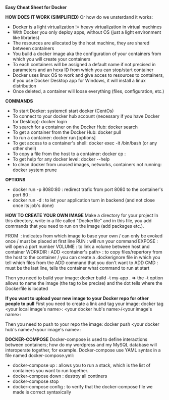 **Easy Cheat Sheet for Docker**

**HOW DOES IT WORK (SIMPLIFIED)**
Or how do we unsterdand it works:
- Docker is a light virtualization != heavy virtualization in virtual machines
- With Docker you only deploy apps, without OS (just a light environment like libraries)
- The resources are allocated by the host machine, they are shared between containers
- You build a docker image aka the configuration of your containers from which you will create your containers
- To each containers will be assigned a default name if not precised in parameters and an hexa ID from which you can stop/start container
- Docker uses linux OS to work and give acces to resources to containers, if you use Docker Desktop app for Windows, it will install a linux distribution
- Once deleted, a container will loose everything (files, configuration, etc.)

**COMMANDS**
- To start Docker: systemctl start docker   (CentOs)
- To connect to your docker hub account (necessary if you have Docker for Desktop): docker login
- To search for a container on the Docker Hub: docker search <name to search>
- To get a container from the Docker Hub: docker pull <name to pull>
- To run a container: docker run [options] <name of the image from which to run the container>
- To get access to a container's shell: docker exec -it <name of the container> /bin/bash (or any other shell)
- To copy a file from the host to a container: docker cp <local path> <name of the container>:<path on your container>
- To get help for any docker level: docker <level> --help
- to clean docker from unused images, networks, containers not running:  docker system prune

**OPTIONS**
- docker run -p 8080:80   : redirect trafic from port 8080 to the container's port 80  <external>:<internal>
- docker run -d : to let your application turn in backend (and not close once its job's done)

**HOW TO CREATE YOUR OWN IMAGE**
Make a directory for your project
In this directory, write in a file called "Dockerfile" and in this file, you add commands that you need to run on the image (add packages etc.).

FROM <image>  : indicates from which image to base your own  / can only be evoked once / must be placed at first line
RUN <command> : will run your command 
EXPOSE <number>  : will open a port number
VOLUME  <path>  : to link a volume between host and container
WORKDIR <path>  :
ADD <local path> <container's path>  : to copy files/repertory from the host to the container / you can create a .dockerignore file in which you tell which files from the ADD command that you don't want to ADD
CMD <command line> : must be the last line, tells the container what command to run at start

Then you need to build your image:
docker build -t my-app .      => the -t option allows to name the image (the tag to be precise) and the dot tells where the Dockerfile is located

**If you want to upload your new image to your Docker repo for other people to pull**
First you need to create a link and tag your image:
docker tag <your local image's name>:<version> <your docker hub's name>/<your image's name>:<version>

Then you need to push to your repo the image:
docker push <your docker hub's name>/<your image's name>:<version>

**DOCKER-COMPOSE**
Docker-compose is used to define interactions between containers; how do my wordpress and my MySQL database will interoperate together, for example.
Docker-compose use YAML syntax in a file named docker-compose.yml:
- docker-compose up : allows you to run a stack, which is the list of containers you want to run together.
- docker-compose down : destroy all continers
- docker-compose stop
- docker-compose config  : to verify that the docker-compose file we made is correct syntaxically 
